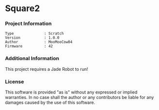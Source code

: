 Square2
================



### Project Information
```
Type              : Scratch
Version           : 1.0.0
Author            : MooMooCow04
Firmware          : 42
```

### Additional Information
This project requires a Jade Robot to run!

### License
This software is provided "as is" without any expressed or implied warranties.  In no case shall the author or any contributors be liable for any damages caused by the use of this software.

